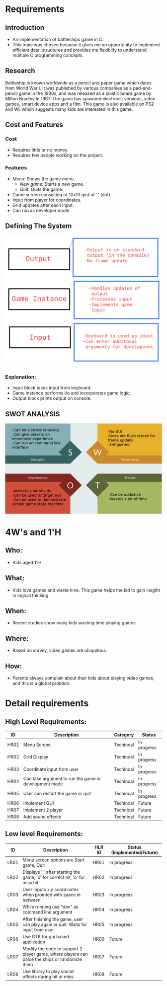 # Requirements
## Introduction
 * An implementation of battleships game in C.
 * This topic was chosen because it gives me an opportunity to implement efficient data. structures and provides me flexibilty to understand multiple C programming concepts.

## Research
Battleship is known worldwide as a pencil and paper game which dates from World War I. It was published by various companies as a pad-and-pencil game in the 1930s, and was released as a plastic board game by Milton Bradley in 1967. The game has spawned electronic versions, video games, smart device apps and a film. This game is also available on PS2 and Wii which suggests many kids are interested in this game.

## Cost and Features
### Cost
* Requires little or no money.
* Requires few people working on the project.

### Features
* *Menu*: Shows the game menu.
  * *New game*: Starts a new game.
  * *Quit*: Quits the game.
* Game screen consisting of 10x10 gird of '.' (dot).
* Input from player for coordinates.
* Grid updates after each input.
* Can run as developer mode.

## Defining The System

![Description](https://github.com/nikhilvas123/battleships-in-c/blob/main/1_Requirements/system.png)

### Explanation:
* Input block takes input from keyboard.
* Game instance performs i/o and incorporates game logic.
* Output block prints output on console.

## SWOT ANALYSIS
![SWOT Analysis](https://github.com/nikhilvas123/battleships-in-c/blob/main/1_Requirements/swot.png)

# 4W&#39;s and 1&#39;H

## Who:
* Kids aged 12+

## What:
* Kids love games and waste time. This game helps the kid to gain insgiht in logical thinking.

## When:
* Recent studies show many kids wasting time playing games.

## Where:
* Based on survey, video games are ubiquitous.

## How:
* Parents always complain about their kids about playing video games, and this is a global problem.

# Detail requirements
## High Level Requirements: 
| ID | Description | Category | Status | 
| ----- | ----- | ------- | ---------|
| HR01 | Menu Screen | Techincal | In progress | 
| HR02 | Grid Display | Techincal | In progress |
| HR03 | Coordinate input from user | Techincal | In progress |
| HR04 | Can take argument to run the game in development mode | Techincal | In progress |
| HR05 | User can restart the game or quit | Techincal | In progress |
| HR06 | Implement GUI | Techincal | Future |
| HR07 | Implement 2 player | Technical | Future |
| HR08 | Add sound effects | Technical | Future|
##  Low level Requirements:
 
| ID | Description | HLR ID | Status (Implemented/Future) |
| ------ | --------- | ------ | ----- |
| LR01 | Menu screen options are Start game, Quit  | HR01 | In progress  |
| LR02 | Displays '.' after starting the game, 'x' for correct hit, 'o' for miss hit| HR02 | In progress |
| LR03 | User inputs x,y coordinates when promted with space in between | HR03 | In progress |
| LR04 | While running use "dev" as command line argument | HR04 | In progress |
| LR05 | After finishing the game, user can play again or quit. Waits for input from user | HR05 | In progress  |
| LR06 | Use GTK for gui based application | HR06 | Future  |
| LR07 | Modify the code to support 2 player game, where players can palce the ships or randomize them | HR07 | Future |
| LR08 | Use library to play sound effects during hit or miss | HR08 | Future |